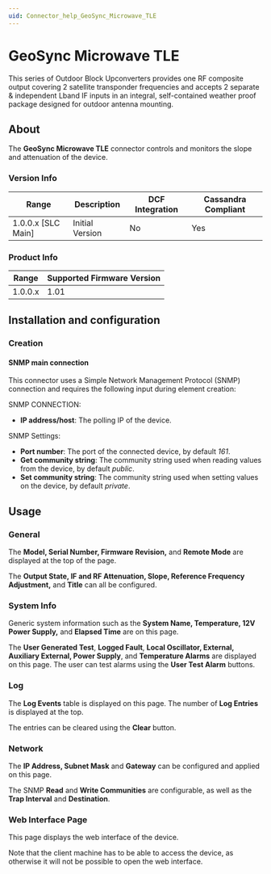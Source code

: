 ```yaml
---
uid: Connector_help_GeoSync_Microwave_TLE
---
```


# GeoSync Microwave TLE

This series of Outdoor Block Upconverters provides one RF composite output covering 2 satellite transponder frequencies and accepts 2 separate & independent Lband IF inputs in an integral, self-contained weather proof package designed for outdoor antenna mounting.

## About

The **GeoSync Microwave TLE** connector controls and monitors the slope and attenuation of the device.

### Version Info

| Range | Description | DCF Integration | Cassandra Compliant |
|----------------------|-----------------|---------------------|-------------------------|
| 1.0.0.x \[SLC Main\] | Initial Version | No                  | Yes                     |

### Product Info

| Range | Supported Firmware Version |
|------------------|-----------------------------|
| 1.0.0.x          | 1.01                        |

## Installation and configuration

### Creation

#### SNMP main connection

This connector uses a Simple Network Management Protocol (SNMP) connection and requires the following input during element creation:

SNMP CONNECTION:

- **IP address/host**: The polling IP of the device.

SNMP Settings:

- **Port number**: The port of the connected device, by default *161*.
- **Get community string**: The community string used when reading values from the device, by default *public*.
- **Set community string**: The community string used when setting values on the device, by default *private*.

## Usage

### General

The **Model, Serial Number, Firmware Revision,** and **Remote Mode** are displayed at the top of the page.

The **Output State, IF and RF Attenuation, Slope, Reference Frequency Adjustment,** and **Title** can all be configured.

### System Info

Generic system information such as the **System Name, Temperature, 12V Power Supply,** and **Elapsed Time** are on this page.

The **User Generated Test**, **Logged Fault**, **Local Oscillator, External, Auxiliary External, Power Supply**, and **Temperature Alarms** are displayed on this page. The user can test alarms using the **User Test Alarm** buttons.

### Log

The **Log Events** table is displayed on this page. The number of **Log Entries** is displayed at the top.

The entries can be cleared using the **Clear** button.

### Network

The **IP Address, Subnet Mask** and **Gateway** can be configured and applied on this page.

The SNMP **Read** and **Write Communities** are configurable, as well as the **Trap Interval** and **Destination**.

### Web Interface Page

This page displays the web interface of the device.

Note that the client machine has to be able to access the device, as otherwise it will not be possible to open the web interface.
